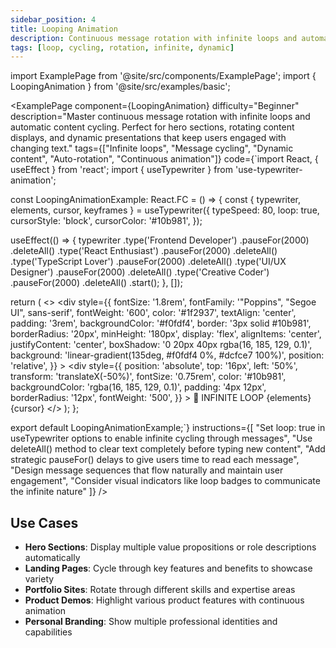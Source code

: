 ```yaml
---
sidebar_position: 4
title: Looping Animation
description: Continuous message rotation with infinite loops and automatic content cycling
tags: [loop, cycling, rotation, infinite, dynamic]
---
```


import ExamplePage from '@site/src/components/ExamplePage';
import { LoopingAnimation } from '@site/src/examples/basic';

<ExamplePage
component={LoopingAnimation}
difficulty="Beginner"
description="Master continuous message rotation with infinite loops and automatic content cycling. Perfect for hero sections, rotating content displays, and dynamic presentations that keep users engaged with changing text."
tags={["Infinite loops", "Message cycling", "Dynamic content", "Auto-rotation", "Continuous animation"]}
code={`import React, { useEffect } from 'react';
import { useTypewriter } from 'use-typewriter-animation';

const LoopingAnimationExample: React.FC = () => {
  const { typewriter, elements, cursor, keyframes } = useTypewriter({
    typeSpeed: 80,
    loop: true,
    cursorStyle: 'block',
    cursorColor: '#10b981',
  });

  useEffect(() => {
    typewriter
      .type('Frontend Developer')
      .pauseFor(2000)
      .deleteAll()
      .type('React Enthusiast')
      .pauseFor(2000)
      .deleteAll()
      .type('TypeScript Lover')
      .pauseFor(2000)
      .deleteAll()
      .type('UI/UX Designer')
      .pauseFor(2000)
      .deleteAll()
      .type('Creative Coder')
      .pauseFor(2000)
      .deleteAll()
      .start();
  }, []);

  return (
    <>
      <style>{keyframes}</style>
      <div
        style={{
          fontSize: '1.8rem',
          fontFamily: '"Poppins", "Segoe UI", sans-serif',
          fontWeight: '600',
          color: '#1f2937',
          textAlign: 'center',
          padding: '3rem',
          backgroundColor: '#f0fdf4',
          border: '3px solid #10b981',
          borderRadius: '20px',
          minHeight: '180px',
          display: 'flex',
          alignItems: 'center',
          justifyContent: 'center',
          boxShadow: '0 20px 40px rgba(16, 185, 129, 0.1)',
          background: 'linear-gradient(135deg, #f0fdf4 0%, #dcfce7 100%)',
          position: 'relative',
        }}
      >
        <div
          style={{
            position: 'absolute',
            top: '16px',
            left: '50%',
            transform: 'translateX(-50%)',
            fontSize: '0.75rem',
            color: '#10b981',
            backgroundColor: 'rgba(16, 185, 129, 0.1)',
            padding: '4px 12px',
            borderRadius: '12px',
            fontWeight: '500',
          }}
        >
          🔄 INFINITE LOOP
        </div>
        {elements}
        {cursor}
      </div>
    </>
  );
};

export default LoopingAnimationExample;`}
instructions={[
"Set loop: true in useTypewriter options to enable infinite cycling through messages",
"Use deleteAll() method to clear text completely before typing new content",
"Add strategic pauseFor() delays to give users time to read each message",
"Design message sequences that flow naturally and maintain user engagement",
"Consider visual indicators like loop badges to communicate the infinite nature"
]}
/>

## Use Cases

- **Hero Sections**: Display multiple value propositions or role descriptions automatically
- **Landing Pages**: Cycle through key features and benefits to showcase variety
- **Portfolio Sites**: Rotate through different skills and expertise areas
- **Product Demos**: Highlight various product features with continuous animation
- **Personal Branding**: Show multiple professional identities and capabilities
